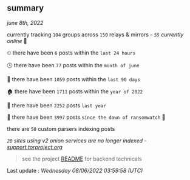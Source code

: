 
## summary
_june 8th, 2022_

currently tracking `104` groups across `150` relays & mirrors - _`55` currently online_ 📡

⏲ there have been `6` posts within the `last 24 hours`

🕓 there have been `77` posts within the `month of june`

📅 there have been `1059` posts within the `last 90 days`

🏚 there have been `1711` posts within the `year of 2022`

🚀 there have been `2252` posts `last year`

🦕 there have been `3997` posts `since the dawn of ransomwatch` 🐣

there are `50` custom parsers indexing posts

_`20` sites using v2 onion services are no longer indexed - [support.torproject.org](https://support.torproject.org/onionservices/v2-deprecation/)_

> see the project [README](https://github.com/jmousqueton/ransomwatch#readme) for backend technicals



Last update : _Wednesday 08/06/2022 03:59:58 (UTC)_

